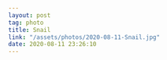 ```yaml
---
layout: post
tag: photo
title: Snail
link: "/assets/photos/2020-08-11-Snail.jpg"
date: 2020-08-11 23:26:10
---
```

